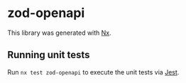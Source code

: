 # zod-openapi

This library was generated with [Nx](https://nx.dev).

## Running unit tests

Run `nx test zod-openapi` to execute the unit tests via [Jest](https://jestjs.io).
